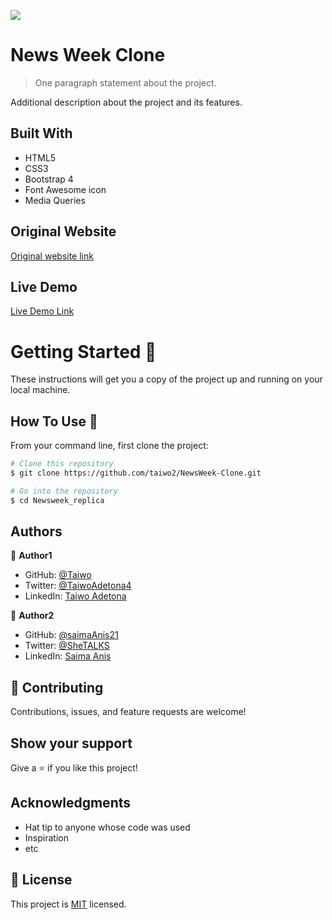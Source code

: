 ![](https://img.shields.io/badge/Microverse-blueviolet)

# News Week Clone

> One paragraph statement about the project.

Additional description about the project and its features.

## Built With

- HTML5
- CSS3
- Bootstrap 4
- Font Awesome icon
- Media Queries

## Original Website

[Original website link](https://www.newsweek.com/)

## Live Demo

[Live Demo Link](https://taiwo2.github.io/NewsWeek-Clone/.)

# Getting Started 🚀

These instructions will get you a copy of the project up and running on your local machine.

## How To Use 🔧

From your command line, first clone the project:

```bash
# Clone this repository
$ git clone https://github.com/taiwo2/NewsWeek-Clone.git

# Go into the repository
$ cd Newsweek_replica

```

## Authors

👤 **Author1**

- GitHub: [@Taiwo](https://github.com/taiwo2)
- Twitter: [@TaiwoAdetona4](https://twitter.com/TaiwoAdetona4)
- LinkedIn: [Taiwo Adetona](https://www.linkedin.com/in/taiwo-waliyullahi-adetona-988898180/)

👤 **Author2**

- GitHub: [@saimaAnis21](https://github.com/saimaAnis21)
- Twitter: [@SheTALKS](https://twitter.com/SheTALKS6)
- LinkedIn: [Saima Anis](https://www.linkedin.com/in/saima-anis-3a07921b2/)

## 🤝 Contributing

Contributions, issues, and feature requests are welcome!

## Show your support

Give a ⭐️ if you like this project!

## Acknowledgments

- Hat tip to anyone whose code was used
- Inspiration
- etc

## 📝 License

This project is [MIT](lic.url) licensed.
